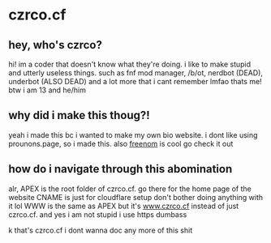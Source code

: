# czrco.cf
## hey, who's czrco?
hi! im a coder that doesn't know what they're doing.
i like to make stupid and utterly useless things.
such as fnf mod manager, /b/ot, nerdbot (DEAD), underbot (ALSO DEAD) and a lot more that i cant remember lmfao
thats me! btw i am 13 and he/him

## why did i make this thoug?!
yeah i made this bc i wanted to make my own bio website. i dont like using prounons.page, so i made this.
also [freenom](https://www.freenom.com/en/index.html?lang=en) is cool go check it out

## how do i navigate through this abomination
alr, APEX is the root folder of czrco.cf. go there for the home page of the website
CNAME is just for cloudflare setup don't bother doing anything with it lol
WWW is the same as APEX but it's www.czrco.cf instead of just czrco.cf. and yes i am not stupid i use https dumbass

k that's czrco.cf i dont wanna doc any more of this shit